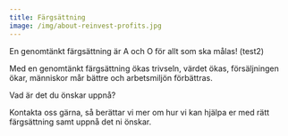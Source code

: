 ```yaml
---
title: Färgsättning
image: /img/about-reinvest-profits.jpg
---
```

En genomtänkt färgsättning är A och O för allt som ska målas! (test2)

Med en genomtänkt färgsättning ökas trivseln, värdet ökas, försäljningen ökar, människor mår bättre och arbetsmiljön förbättras.

Vad är det du önskar uppnå? 

Kontakta oss gärna, så berättar vi mer om hur vi kan hjälpa er med rätt färgsättning samt uppnå det ni önskar.
